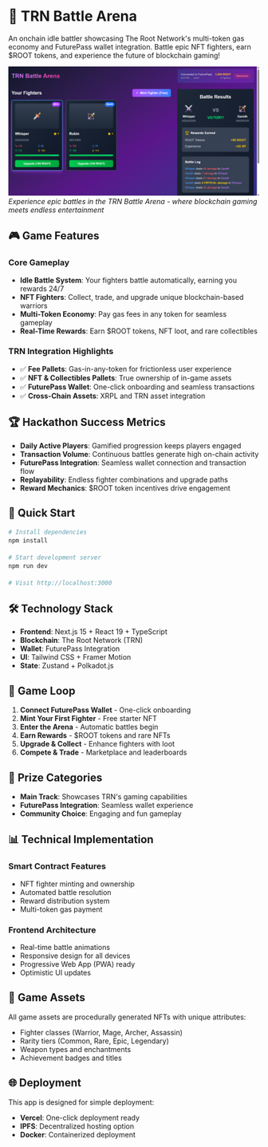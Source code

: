 # 🚀 TRN Battle Arena

An onchain idle battler showcasing The Root Network's multi-token gas economy and FuturePass wallet integration. Battle epic NFT fighters, earn $ROOT tokens, and experience the future of blockchain gaming!

![TRN Battle Arena Screenshot](./public/scrn3.png)
*Experience epic battles in the TRN Battle Arena - where blockchain gaming meets endless entertainment*

## 🎮 Game Features

### Core Gameplay
- **Idle Battle System**: Your fighters battle automatically, earning you rewards 24/7
- **NFT Fighters**: Collect, trade, and upgrade unique blockchain-based warriors
- **Multi-Token Economy**: Pay gas fees in any token for seamless gameplay
- **Real-Time Rewards**: Earn $ROOT tokens, NFT loot, and rare collectibles

### TRN Integration Highlights
- ✅ **Fee Pallets**: Gas-in-any-token for frictionless user experience
- ✅ **NFT & Collectibles Pallets**: True ownership of in-game assets
- ✅ **FuturePass Wallet**: One-click onboarding and seamless transactions
- ✅ **Cross-Chain Assets**: XRPL and TRN asset integration

## 🏆 Hackathon Success Metrics

- **Daily Active Players**: Gamified progression keeps players engaged
- **Transaction Volume**: Continuous battles generate high on-chain activity
- **FuturePass Integration**: Seamless wallet connection and transaction flow
- **Replayability**: Endless fighter combinations and upgrade paths
- **Reward Mechanics**: $ROOT token incentives drive engagement

## 🚀 Quick Start

```bash
# Install dependencies
npm install

# Start development server
npm run dev

# Visit http://localhost:3000
```

## 🛠 Technology Stack

- **Frontend**: Next.js 15 + React 19 + TypeScript
- **Blockchain**: The Root Network (TRN)
- **Wallet**: FuturePass Integration
- **UI**: Tailwind CSS + Framer Motion
- **State**: Zustand + Polkadot.js

## 🎯 Game Loop

1. **Connect FuturePass Wallet** - One-click onboarding
2. **Mint Your First Fighter** - Free starter NFT
3. **Enter the Arena** - Automatic battles begin
4. **Earn Rewards** - $ROOT tokens and rare NFTs
5. **Upgrade & Collect** - Enhance fighters with loot
6. **Compete & Trade** - Marketplace and leaderboards

## 🏅 Prize Categories

- **Main Track**: Showcases TRN's gaming capabilities
- **FuturePass Integration**: Seamless wallet experience
- **Community Choice**: Engaging and fun gameplay

## 📊 Technical Implementation

### Smart Contract Features
- NFT fighter minting and ownership
- Automated battle resolution
- Reward distribution system
- Multi-token gas payment

### Frontend Architecture
- Real-time battle animations
- Responsive design for all devices
- Progressive Web App (PWA) ready
- Optimistic UI updates

## 🎨 Game Assets

All game assets are procedurally generated NFTs with unique attributes:
- Fighter classes (Warrior, Mage, Archer, Assassin)
- Rarity tiers (Common, Rare, Epic, Legendary)
- Weapon types and enchantments
- Achievement badges and titles

## 🌐 Deployment

This app is designed for simple deployment:
- **Vercel**: One-click deployment ready
- **IPFS**: Decentralized hosting option
- **Docker**: Containerized deployment
